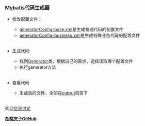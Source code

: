 ### [Mybatis代码生成器](https://github.com/wangxinforme/mybatis-generator)

+ 修改配置文件：
	+ [generatorConfig-base.xml](src/main/resources/generatorConfig-base.xml)是生成普通代码的配置文件
	+ [generatorConfig-business.xml](src/main/resources/generatorConfig-business.xml)是生成特殊业务代码的配置文件</br></br>

+ 生成代码:
	+ 找到[Generator](src/main/java/com/mybatis/generator/Generator.java)类，根据自己的需求，选择读取哪个配置文件
	+ 执行generator方法</br></br>

+ 查看代码
	+ 生成后的文件，全部在[output](output "修改配置文件后，执行Generator类当中的方法，则在这里会生成相应文件")目录下</br></br>

欢迎[交流讨论](https://github.com/wangxinforme/mybatis-generator/issues)

<b>[胡桃夹子GitHub](https://github.com/wangxinforme "Vincent Git@OSC主页")</b>